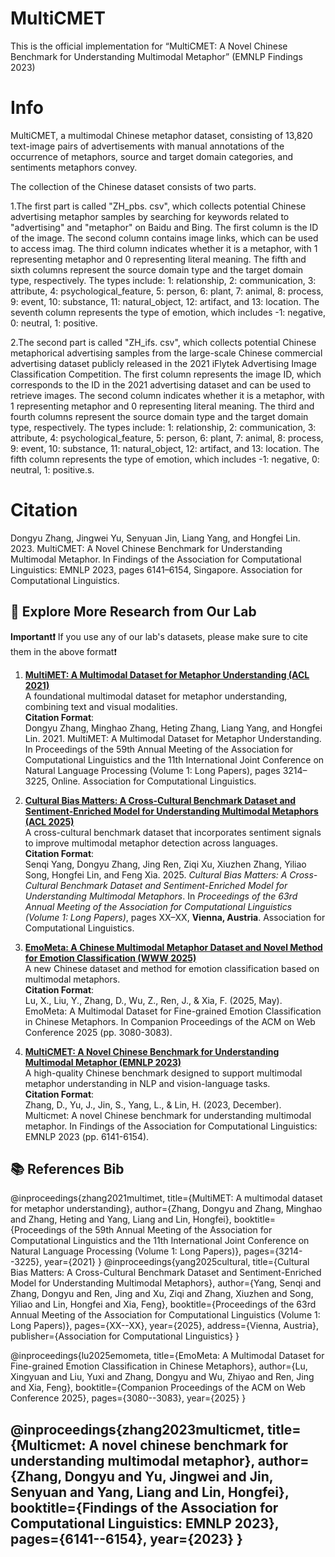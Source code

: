 # MultiCMET
This is the official implementation for “MultiCMET: A Novel Chinese Benchmark for Understanding Multimodal Metaphor” (EMNLP Findings 2023)

# Info

MultiCMET, a multimodal Chinese metaphor dataset, consisting of 13,820 text-image pairs of advertisements with manual annotations of the occurrence of metaphors, source and target domain categories, and sentiments metaphors convey. 

The collection of the Chinese dataset consists of two parts. 

1.The first part is called "ZH_pbs. csv", which collects potential Chinese advertising metaphor samples by searching for keywords related to "advertising" and "metaphor" on Baidu and Bing. The first column is the ID of the image. The second column contains image links, which can be used to access imag. The third column indicates whether it is a metaphor, with 1 representing metaphor and 0 representing literal meaning. The fifth and sixth columns represent the source domain type and the target domain type, respectively. The types include: 1: relationship, 2: communication, 3: attribute, 4: psychological_feature, 5: person, 6: plant, 7: animal, 8: process, 9: event, 10: substance, 11: natural_object, 12: artifact, and 13: location. The seventh column represents the type of emotion, which includes -1: negative, 0: neutral, 1: positive.

2.The second part is called "ZH_ifs. csv", which collects potential Chinese metaphorical advertising samples from the large-scale Chinese commercial advertising dataset publicly released in the 2021 iFlytek Advertising Image Classification Competition. The first column represents the image ID, which corresponds to the ID in the 2021 advertising dataset and can be used to retrieve images. The second column indicates whether it is a metaphor, with 1 representing metaphor and 0 representing literal meaning. The third and fourth columns represent the source domain type and the target domain type, respectively. The types include: 1: relationship, 2: communication, 3: attribute, 4: psychological_feature, 5: person, 6: plant, 7: animal, 8: process, 9: event, 10: substance, 11: natural_object, 12: artifact, and 13: location. The fifth column represents the type of emotion, which includes -1: negative, 0: neutral, 1: positive.s.

# Citation
Dongyu Zhang, Jingwei Yu, Senyuan Jin, Liang Yang, and Hongfei Lin. 2023. MultiCMET: A Novel Chinese Benchmark for Understanding Multimodal Metaphor. In Findings of the Association for Computational Linguistics: EMNLP 2023, pages 6141–6154, Singapore. Association for Computational Linguistics.
## 🔬 Explore More Research from Our Lab

**Important❗**  If you use any of our lab's datasets, please make sure to cite them in the above format❗

1. **[MultiMET: A Multimodal Dataset for Metaphor Understanding (ACL 2021)](https://github.com/DUTIR-YSQ/MultiMET)**  
   A foundational multimodal dataset for metaphor understanding, combining text and visual modalities.  
   **Citation Format**:  
   Dongyu Zhang, Minghao Zhang, Heting Zhang, Liang Yang, and Hongfei Lin. 2021. MultiMET: A Multimodal Dataset for Metaphor Understanding. In Proceedings of the 59th Annual Meeting of the Association for Computational Linguistics and the 11th International Joint Conference on Natural Language Processing (Volume 1: Long Papers), pages 3214–3225, Online. Association for Computational Linguistics.

2. **[Cultural Bias Matters: A Cross-Cultural Benchmark Dataset and Sentiment-Enriched Model for Understanding Multimodal Metaphors (ACL 2025)](https://github.com/DUTIR-YSQ/MultiMM)**  
   A cross-cultural benchmark dataset that incorporates sentiment signals to improve multimodal metaphor detection across languages.  
   **Citation Format**:  
   Senqi Yang, Dongyu Zhang, Jing Ren, Ziqi Xu, Xiuzhen Zhang, Yiliao Song, Hongfei Lin, and Feng Xia. 2025. *Cultural Bias Matters: A Cross-Cultural Benchmark Dataset and Sentiment-Enriched Model for Understanding Multimodal Metaphors*. In *Proceedings of the 63rd Annual Meeting of the Association for Computational Linguistics (Volume 1: Long Papers)*, pages XX–XX, **Vienna, Austria**. Association for Computational Linguistics.

3. **[EmoMeta: A Chinese Multimodal Metaphor Dataset and Novel Method for Emotion Classification (WWW 2025)](https://github.com/DUTIR-YSQ/EmoMeta)**  
   A new Chinese dataset and method for emotion classification based on multimodal metaphors.  
   **Citation Format**:  
   Lu, X., Liu, Y., Zhang, D., Wu, Z., Ren, J., & Xia, F. (2025, May). EmoMeta: A Multimodal Dataset for Fine-grained Emotion Classification in Chinese Metaphors. In Companion Proceedings of the ACM on Web Conference 2025 (pp. 3080-3083).

4. **[MultiCMET: A Novel Chinese Benchmark for Understanding Multimodal Metaphor (EMNLP 2023)](https://github.com/DUTIR-YSQ/MultiCMET)**  
   A high-quality Chinese benchmark designed to support multimodal metaphor understanding in NLP and vision-language tasks.  
   **Citation Format**:  
   Zhang, D., Yu, J., Jin, S., Yang, L., & Lin, H. (2023, December). Multicmet: A novel Chinese benchmark for understanding multimodal metaphor. In Findings of the Association for Computational Linguistics: EMNLP 2023 (pp. 6141-6154).


## 📚 References Bib
@inproceedings{zhang2021multimet,
  title={MultiMET: A multimodal dataset for metaphor understanding},
  author={Zhang, Dongyu and Zhang, Minghao and Zhang, Heting and Yang, Liang and Lin, Hongfei},
  booktitle={Proceedings of the 59th Annual Meeting of the Association for Computational Linguistics and the 11th International Joint Conference on Natural Language Processing (Volume 1: Long Papers)},
  pages={3214--3225},
  year={2021}
}
@inproceedings{yang2025cultural,
  title={Cultural Bias Matters: A Cross-Cultural Benchmark Dataset and Sentiment-Enriched Model for Understanding Multimodal Metaphors},
  author={Yang, Senqi and Zhang, Dongyu and Ren, Jing and Xu, Ziqi and Zhang, Xiuzhen and Song, Yiliao and Lin, Hongfei and Xia, Feng},
  booktitle={Proceedings of the 63rd Annual Meeting of the Association for Computational Linguistics (Volume 1: Long Papers)},
  pages={XX--XX},
  year={2025},
  address={Vienna, Austria},
  publisher={Association for Computational Linguistics}
}

@inproceedings{lu2025emometa,
  title={EmoMeta: A Multimodal Dataset for Fine-grained Emotion Classification in Chinese Metaphors},
  author={Lu, Xingyuan and Liu, Yuxi and Zhang, Dongyu and Wu, Zhiyao and Ren, Jing and Xia, Feng},
  booktitle={Companion Proceedings of the ACM on Web Conference 2025},
  pages={3080--3083},
  year={2025}
}

@inproceedings{zhang2023multicmet,
  title={Multicmet: A novel chinese benchmark for understanding multimodal metaphor},
  author={Zhang, Dongyu and Yu, Jingwei and Jin, Senyuan and Yang, Liang and Lin, Hongfei},
  booktitle={Findings of the Association for Computational Linguistics: EMNLP 2023},
  pages={6141--6154},
  year={2023}
}
---
